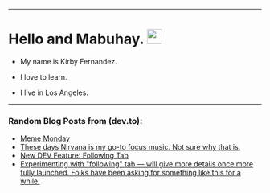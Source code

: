 
<img src="https://komarev.com/ghpvc/?username=kirbygit&style=flat-square&color=blue" alt=""/>

---
<h1>
  Hello and Mabuhay.
  <img src="https://media.giphy.com/media/hvRJCLFzcasrR4ia7z/giphy.gif" width="30px"/>
</h1>

- My name is Kirby Fernandez.

- I love to learn.

- I live in Los Angeles.

---

### Random Blog Posts from (dev.to):
<!-- BLOG-POST-LIST:START -->
- [Meme Monday](https://dev.to/ben/meme-monday-3ad1)
- [These days Nirvana is my go-to focus music. Not sure why that is.](https://dev.to/ben/these-days-nirvana-is-my-go-to-focus-music-not-sure-why-that-is-4epo)
- [New DEV Feature: Following Tab](https://dev.to/devteam/new-dev-feature-following-tab-5fae)
- [Experimenting with &quot;following&quot; tab — will give more details once more fully launched. Folks have been asking for something like this for a while.](https://dev.to/ben/experimenting-with-following-tab-will-give-more-details-once-more-fully-launched-folks-have-4noo)
<!-- BLOG-POST-LIST:END -->

